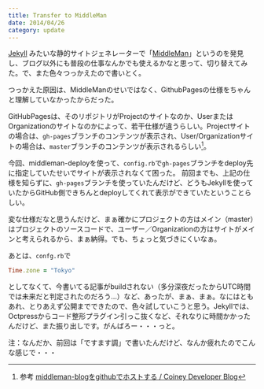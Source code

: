 ```yaml
---
title: Transfer to MiddleMan
date: 2014/04/26
category: update
---
```


[Jekyll](http://jekyllrb.com/) みたいな静的サイトジェネレーターで「[MiddleMan](http://middlemanapp.com/)」というのを発見し、ブログ以外にも普段の仕事なんかでも使えるかなと思って、切り替えてみた。で、また色々つっかえたので書いとく。

つっかえた原因は、MiddleManのせいではなく、GithubPagesの仕様をちゃんと理解していなかったからだった。

GitHubPagesは、そのリポジトリがProjectのサイトなのか、UserまたはOrganizationのサイトなのかによって、若干仕様が違うらしい。Projectサイトの場合は、`gh-pages`ブランチのコンテンツが表示され、User/Organizationサイトの場合は、`master`ブランチのコンテンツが表示されるらしい[^1]。

[^1]: 参考 [middleman-blogをgithubでホストする / Coiney Developer Blog](http://blog.coiney.com/2013/06/21/host-middleman-blog-on-github/)

今回、middleman-deployを使って、`config.rb`で`gh-pages`ブランチをdeploy先に指定していたせいでサイトが表示されなくて困った。
前回までも、上記の仕様を知らずに、`gh-pages`ブランチを使っていたんだけど、どうもJekyllを使っていたからGitHub側できちんとdeployしてくれて表示ができていたということらしい。

変な仕様だなと思うんだけど、まぁ確かにプロジェクトの方はメイン（master）はプロジェクトのソースコードで、ユーザー／Organizationの方はサイトがメインと考えられるから、まぁ納得。でも、ちょっと気づきにくいなぁ。

あとは、`confg.rb`で

```rb
Time.zone = "Tokyo"
```

としてなくて、今書いてる記事がbuildされない（多分深夜だったからUTC時間では未来だと判定されたのだろう…）など、あったが、まぁ、まぁ。なにはともあれ、とりあえず公開までできたので、色々試していこうと思う。Jekyllでは、Octpressからコード整形プラグイン引っこ抜くなど、それなりに時間かかったんだけど、また振り出しです。がんばろー・・・っと。

注：なんだか、前回は「ですます調」で書いたんだけど、なんか疲れたのでこんな感じで・・・